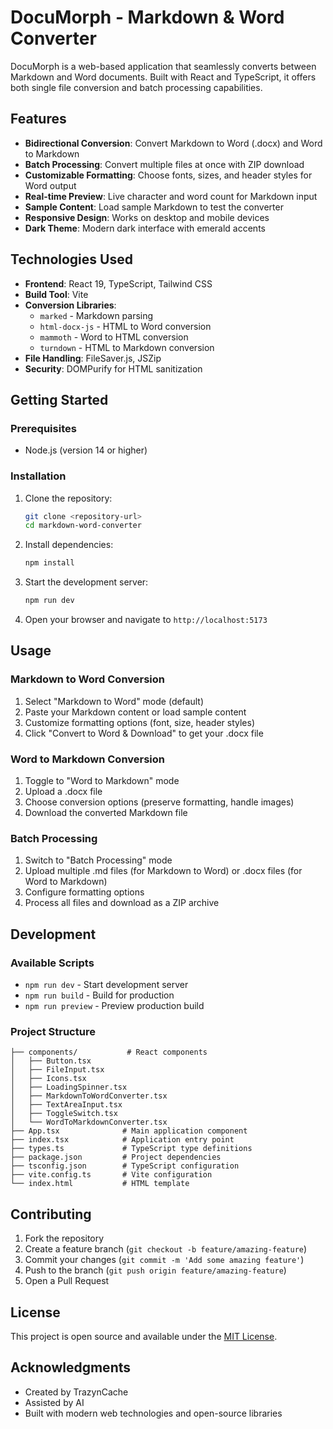 # DocuMorph - Markdown & Word Converter

DocuMorph is a web-based application that seamlessly converts between Markdown and Word documents. Built with React and TypeScript, it offers both single file conversion and batch processing capabilities.

## Features

- **Bidirectional Conversion**: Convert Markdown to Word (.docx) and Word to Markdown
- **Batch Processing**: Convert multiple files at once with ZIP download
- **Customizable Formatting**: Choose fonts, sizes, and header styles for Word output
- **Real-time Preview**: Live character and word count for Markdown input
- **Sample Content**: Load sample Markdown to test the converter
- **Responsive Design**: Works on desktop and mobile devices
- **Dark Theme**: Modern dark interface with emerald accents

## Technologies Used

- **Frontend**: React 19, TypeScript, Tailwind CSS
- **Build Tool**: Vite
- **Conversion Libraries**: 
  - `marked` - Markdown parsing
  - `html-docx-js` - HTML to Word conversion
  - `mammoth` - Word to HTML conversion
  - `turndown` - HTML to Markdown conversion
- **File Handling**: FileSaver.js, JSZip
- **Security**: DOMPurify for HTML sanitization

## Getting Started

### Prerequisites

- Node.js (version 14 or higher)

### Installation

1. Clone the repository:
   ```bash
   git clone <repository-url>
   cd markdown-word-converter
   ```

2. Install dependencies:
   ```bash
   npm install
   ```

3. Start the development server:
   ```bash
   npm run dev
   ```

4. Open your browser and navigate to `http://localhost:5173`

## Usage

### Markdown to Word Conversion

1. Select "Markdown to Word" mode (default)
2. Paste your Markdown content or load sample content
3. Customize formatting options (font, size, header styles)
4. Click "Convert to Word & Download" to get your .docx file

### Word to Markdown Conversion

1. Toggle to "Word to Markdown" mode
2. Upload a .docx file
3. Choose conversion options (preserve formatting, handle images)
4. Download the converted Markdown file

### Batch Processing

1. Switch to "Batch Processing" mode
2. Upload multiple .md files (for Markdown to Word) or .docx files (for Word to Markdown)
3. Configure formatting options
4. Process all files and download as a ZIP archive

## Development

### Available Scripts

- `npm run dev` - Start development server
- `npm run build` - Build for production
- `npm run preview` - Preview production build

### Project Structure

```
├── components/           # React components
│   ├── Button.tsx
│   ├── FileInput.tsx
│   ├── Icons.tsx
│   ├── LoadingSpinner.tsx
│   ├── MarkdownToWordConverter.tsx
│   ├── TextAreaInput.tsx
│   ├── ToggleSwitch.tsx
│   └── WordToMarkdownConverter.tsx
├── App.tsx              # Main application component
├── index.tsx            # Application entry point
├── types.ts             # TypeScript type definitions
├── package.json         # Project dependencies
├── tsconfig.json        # TypeScript configuration
├── vite.config.ts       # Vite configuration
└── index.html           # HTML template
```

## Contributing

1. Fork the repository
2. Create a feature branch (`git checkout -b feature/amazing-feature`)
3. Commit your changes (`git commit -m 'Add some amazing feature'`)
4. Push to the branch (`git push origin feature/amazing-feature`)
5. Open a Pull Request

## License

This project is open source and available under the [MIT License](LICENSE).

## Acknowledgments

- Created by TrazynCache
- Assisted by AI
- Built with modern web technologies and open-source libraries
